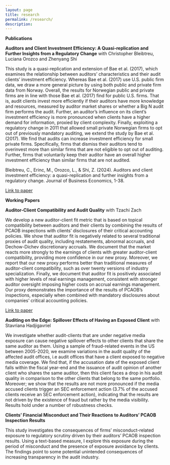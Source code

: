 ```yaml
---
layout: page
title: research
permalink: /research/
description: 
---
```

<strong>Publications</strong>

**Auditors and Client Investment Efficiency: A Quasi‑replication and Further Insights from a Regulatory Change** with Christopher Bleibtreu, Luciana Orozco and Zhenyang Shi

This study is a quasi-replication and extension of Bae et al. (2017), which examines the relationship between auditors’ characteristics and their audit clients’ investment efficiency. Whereas Bae et al. (2017) use U.S. public firm data, we draw a more general picture by using both public and private firm data from Norway. Overall, the results for Norwegian public and private firms are in line with those Bae et al. (2017) find for public U.S. firms. That is, audit clients invest more efficiently if their auditors have more knowledge and resources, measured by auditor market shares or whether a Big N audit firm performs the audit. Further, an auditor’s influence on its client’s investment efficiency is more pronounced when clients have a higher demand for information, proxied by client complexity. Finally, exploiting a regulatory change in 2011 that allowed small private Norwegian firms to opt out of previously mandatory auditing, we extend the study by Bae et al. (2017). We find that audits can increase investment efficiency for small private firms. Specifically, firms that dismiss their auditors tend to overinvest more than similar firms that are not eligible to opt out of auditing. Further, firms that voluntarily keep their auditor have an overall higher investment efficiency than similar firms that are not audited. 

Bleibtreu, C., Erinc, M., Orozco, L., & Shi, Z. (2024). Auditors and client investment efficiency: a quasi-replication and further insights from a regulatory change. Journal of Business Economics, 1-38.

[Link to paper](https://link.springer.com/10.1007/s11573-024-01198-4)

<strong>Working Papers</strong>

**Auditor-Client Compatibility and Audit Quality** with Tzachi Zach

We develop a new auditor-client fit metric that is based on topical compatibility between auditors and their clients by combining the results of PCAOB inspections with clients’ disclosures of their critical accounting policies. We show that auditor fit is negatively related to several traditional proxies of audit quality, including restatements, abnormal accruals, and Dechow-Dichev discretionary accruals. We document that the market reacts more strongly to the earnings of clients with greater auditor-client compatibility, providing more confidence in our new proxy. Moreover, we report that our new proxy performs better than traditional measures of auditor-client compatibility, such as over twenty versions of industry specialization. Finally, we document that auditor fit is positively associated with higher levels of real earnings management, consistent with stronger auditor oversight imposing higher costs on accrual earnings management. Our proxy demonstrates the importance of the results of PCAOB’s inspections, especially when combined with mandatory disclosures about companies’ critical accounting policies. 

[Link to paper](https://papers.ssrn.com/sol3/papers.cfm?abstract_id=4703916)

**Auditing on the Edge: Spillover Effects of Having an Exposed Client** with Stavriana Hadjigavriel

We investigate whether audit-clients that are under negative media exposure can cause negative spillover effects to other clients that share the same auditor as them. Using a sample of fraud-related events in the US between 2005-2020, we examine variations in the audit quality of the affected audit offices, i.e audit offices that have a client exposed to negative media coverage. We find that, if the accusation date of the exposed client falls within the fiscal year-end and the issuance of audit opinion of another client who shares the same auditor, then this client faces a drop in his audit quality in comparison to the other clients that belong to the same portfolio. Moreover; we show that the results are not more pronounced if the media accused clients trigger an SEC enforcement action (3.7% of the accused clients receive an SEC enforcement action), indicating that the results are not driven by the existence of fraud but rather by the media visibility. Results hold under a number of robustness checks.

**Clients’ Financial Misconduct and Their Reactions to Auditors’ PCAOB Inspection Results**

This study investigates the consequences of firms’ misconduct-related exposure to regulatory scrutiny driven by their auditors’ PCAOB inspection results. Using a text-based measure, I explore this exposure during the period of misconduct and the presence of exposure avoidance by clients. The findings point to some potential unintended consequences of increasing transparency in the audit industry.

